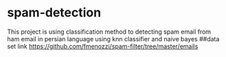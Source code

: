 # spam-detection
This project is using classification method to detecting spam email from ham email in persian language using knn classifier and naive bayes
##data set link 
https://github.com/fmenozzi/spam-filter/tree/master/emails
